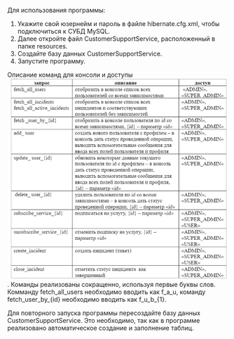 Для использования программы:
1. Укажите свой юзернейм и пароль в файле hibernate.cfg.xml, чтобы подключиться к СУБД MySQL. 
2. Далее откройте файл CustomerSupportService, расположенный в папке resources.
3. Создайте базу данных CustomerSupportService.
4. Запустите программу. 

Описание команд для консоли и доступы ![img.png](src%2Fmain%2Fresources%2Fimg.png).
Команды реализованы сокращенно, используя первые буквы слов.
Комманду fetch_all_users необходимо вводить как f_a_u,
команду fetch_user_by_{id} необходимо вводить как f_u_b_{1}.

Для повторного запуска программы пересоздайте базу данных CustomerSupportService. 
Это необходимо, так как в программе реализовано автоматическое создание и заполнение таблиц.
